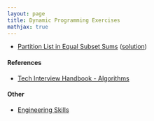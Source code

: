 ```yaml
---
layout: page
title: Dynamic Programming Exercises
mathjax: true
---
```


* [Partition List in Equal Subset Sums](https://leetcode.com/problems/partition-equal-subset-sum/submissions/) ([solution](engineering_skills/solutions/partition_equal_subset_sum.md))

#### References
* [Tech Interview Handbook - Algorithms](https://www.techinterviewhandbook.org/algorithms/study-cheatsheet/)

#### Other
* [Engineering Skills](../engineering_skills.md)